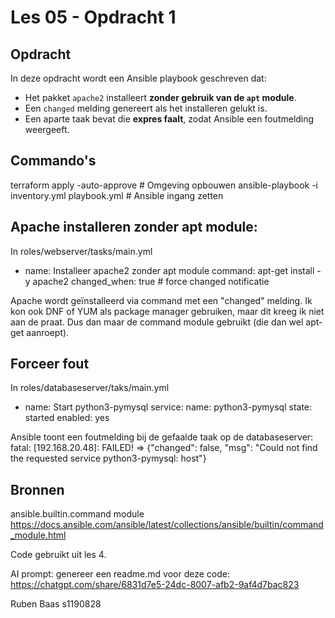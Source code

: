 # Les 05 - Opdracht 1

## Opdracht

In deze opdracht wordt een Ansible playbook geschreven dat:
- Het pakket `apache2` installeert **zonder gebruik van de `apt` module**.
- Een `changed` melding genereert als het installeren gelukt is.
- Een aparte taak bevat die **expres faalt**, zodat Ansible een foutmelding weergeeft.


## Commando's
terraform apply -auto-approve # Omgeving opbouwen
ansible-playbook -i inventory.yml playbook.yml # Ansible ingang zetten


## Apache installeren zonder apt module:
In roles/webserver/tasks/main.yml
- name: Installeer apache2 zonder apt module
  command: apt-get install -y apache2
  changed_when: true # force changed notificatie

Apache wordt geïnstalleerd via command met een "changed" melding. Ik kon ook DNF of YUM als package manager gebruiken, maar dit kreeg ik niet aan de praat. Dus dan maar de command module gebruikt (die dan wel apt-get aanroept).

## Forceer fout
In roles/databaseserver/taks/main.yml
- name: Start python3-pymysql
  service:
    name: python3-pymysql
    state: started
    enabled: yes

Ansible toont een foutmelding bij de gefaalde taak op de databaseserver:
fatal: [192.168.20.48]: FAILED! => {"changed": false, "msg": "Could not find the requested service python3-pymysql: host"}

## Bronnen
ansible.builtin.command module https://docs.ansible.com/ansible/latest/collections/ansible/builtin/command_module.html

Code gebruikt uit les 4.

AI prompt: genereer een readme.md voor deze code:
https://chatgpt.com/share/6831d7e5-24dc-8007-afb2-9af4d7bac823

Ruben Baas s1190828